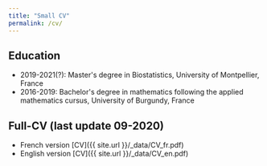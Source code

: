 ```yaml
---
title: "Small CV"
permalink: /cv/
---
```


## Education

* 2019-2021(?): Master's degree in Biostatistics, University of Montpellier, France
* 2016-2019: Bachelor's degree in mathematics following the applied mathematics cursus, University of Burgundy, France

## Full-CV (last update 09-2020)

* French version [CV]({{ site.url }}/_data/CV_fr.pdf)
* English version [CV]({{ site.url }}/_data/CV_en.pdf)

